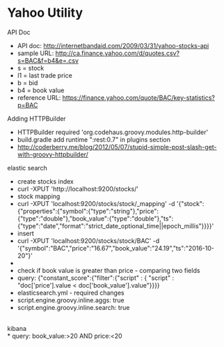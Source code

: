 # Yahoo Utility

API Doc <br>
* API doc: http://internetbandaid.com/2009/03/31/yahoo-stocks-api
* sample URL: http://ca.finance.yahoo.com/d/quotes.csv?s=BAC&f=b4&e=.csv
* s = stock
* l1 = last trade price
* b = bid
* b4 = book value
* reference URL: https://finance.yahoo.com/quote/BAC/key-statistics?p=BAC

Adding HTTPBuilder <br>
* HTTPBuilder required 'org.codehaus.groovy.modules.http-builder'
* build.gradle add runtime ":rest:0.7" in plugins section
* http://coderberry.me/blog/2012/05/07/stupid-simple-post-slash-get-with-groovy-httpbuilder/

elastic search <br>
 * create stocks index
 * curl -XPUT 'http://localhost:9200/stocks/'
 * stock mapping
 * curl -XPUT 'localhost:9200/stocks/stock/_mapping' -d '{"stock":{"properties":{"symbol":{"type":"string"},"price":{"type":"double"},"book_value":{"type":"double"},"ts":{"type":"date","format":"strict_date_optional_time||epoch_millis"}}}}'
 * insert
 * curl -XPUT 'localhost:9200/stocks/stock/BAC' -d '{"symbol":"BAC","price":"16.67","book_value":"24.19","ts":"2016-10-20"}'
 *
 * check if book value is greater than price - comparing two fields
 * query: {"constant_score":{"filter":{"script" : { "script" : "doc['price'].value < doc['book_value'].value"}}}}
 * elasticsearch.yml - required changes
 * script.engine.groovy.inline.aggs: true
 * script.engine.groovy.inline.search: true
 
<br>
kibana <br>
 * query: book_value:>20 AND price:<20

